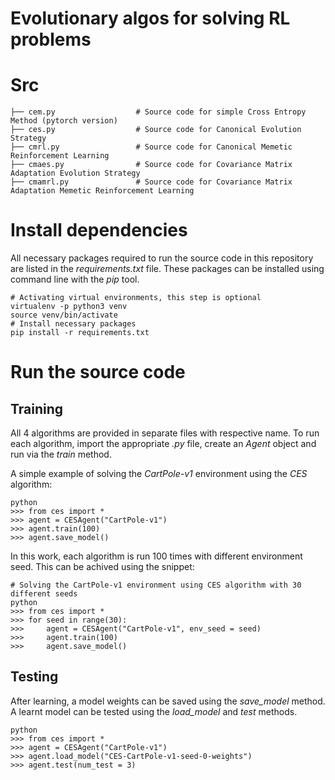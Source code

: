 # Evolutionary algos for solving RL problems
# Src

```
├── cem.py                  # Source code for simple Cross Entropy Method (pytorch version)
├── ces.py                  # Source code for Canonical Evolution Strategy
├── cmrl.py                 # Source code for Canonical Memetic Reinforcement Learning
├── cmaes.py                # Source code for Covariance Matrix Adaptation Evolution Strategy
├── cmamrl.py               # Source code for Covariance Matrix Adaptation Memetic Reinforcement Learning
```
# Install dependencies
All necessary packages required to run the source code in this repository are listed in the *requirements.txt* file. These packages can be installed using command line with the *pip* tool.
```
# Activating virtual environments, this step is optional
virtualenv -p python3 venv
source venv/bin/activate
# Install necessary packages
pip install -r requirements.txt
```
# Run the source code
## Training
All 4 algorithms are provided in separate files with respective name. To run each algorithm, import the appropriate *.py* file, create an *Agent* object and run via the *train* method.

A simple example of solving the *CartPole-v1* environment using the *CES* algorithm:
```
python
>>> from ces import *
>>> agent = CESAgent("CartPole-v1")
>>> agent.train(100)
>>> agent.save_model()
```

In this work, each algorithm is run 100 times with different environment seed. This can be achived using the snippet:
```
# Solving the CartPole-v1 environment using CES algorithm with 30 different seeds
python
>>> from ces import *
>>> for seed in range(30):
>>>     agent = CESAgent("CartPole-v1", env_seed = seed)
>>>     agent.train(100)
>>>     agent.save_model()
```
## Testing
After learning, a model weights can be saved using the *save_model* method. A learnt model can be tested using the *load_model* and *test* methods.
```
python
>>> from ces import *
>>> agent = CESAgent("CartPole-v1")
>>> agent.load_model("CES-CartPole-v1-seed-0-weights")
>>> agent.test(num_test = 3)
```
